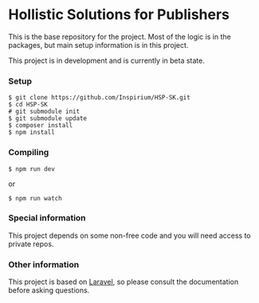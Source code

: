 # Hollistic Solutions for Publishers

This is the base repository for the project. Most of the logic is in the packages, but main setup information is in this project.

This project is in development and is currently in beta state.


### Setup
```
$ git clone https://github.com/Inspirium/HSP-SK.git
$ cd HSP-SK
# git submodule init
$ git submodule update
$ composer install
$ npm install
```

### Compiling
```
$ npm run dev
```
or
```
$ npm run watch
```

### Special information

This project depends on some non-free code and you will need access to private repos.

### Other information

This project is based on [Laravel](https://laravel.com), so please consult the documentation before asking questions.
